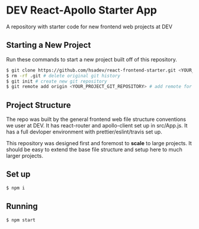 # DEV React-Apollo Starter App

A repository with starter code for new frontend web projects at DEV

## Starting a New Project

Run these commands to start a new project built off of this repository.

```bash
$ git clone https://github.com/hsadev/react-frontend-starter.git <YOUR_PROJECT_NAME> && cd <YOUR_PROJECT_NAME> # clone repo 
$ rm -rf .git # delete original git history
$ git init # create new git repository
$ git remote add origin <YOUR_PROJECT_GIT_REPOSITORY> # add remote for github repo
```

## Project Structure
The repo was built by the general frontend web file structure conventions we user at DEV.  It has react-router and apollo-client set up in src/App.js.  It has a full devloper environment with prettier/eslint/travis set up.

This repository was designed first and foremost to **scale** to large projects.  It should be easy to extend the base file structure and setup here to much larger projects.

## Set up
```bash
$ npm i
```
## Running
```bash
$ npm start
```
